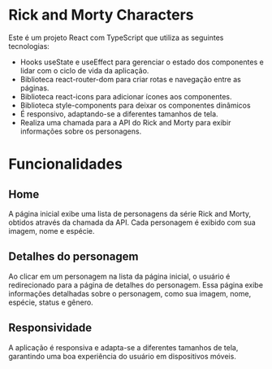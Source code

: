 # Rick and Morty Characters

Este é um projeto React com TypeScript que utiliza as seguintes tecnologias:

* Hooks useState e useEffect para gerenciar o estado dos componentes e lidar com o ciclo de vida da aplicação.
* Biblioteca react-router-dom para criar rotas e navegação entre as páginas.
* Biblioteca react-icons para adicionar ícones aos componentes.
* Biblioteca style-components para deixar os componentes dinâmicos
 * É responsivo, adaptando-se a diferentes tamanhos de tela.
* Realiza uma chamada para a API do Rick and Morty para exibir informações sobre os personagens.


# Funcionalidades
## Home
A página inicial exibe uma lista de personagens da série Rick and Morty, obtidos através da chamada da API. Cada personagem é exibido com sua imagem, nome e espécie.

## Detalhes do personagem
Ao clicar em um personagem na lista da página inicial, o usuário é redirecionado para a página de detalhes do personagem. Essa página exibe informações detalhadas sobre o personagem, como sua imagem, nome, espécie, status e gênero.

## Responsividade
A aplicação é responsiva e adapta-se a diferentes tamanhos de tela, garantindo uma boa experiência do usuário em dispositivos móveis.


